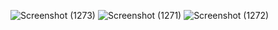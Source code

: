 ![Screenshot (1273)](https://github.com/Nisha0202/my_android_calculator/assets/99580632/0fb335f9-1d8d-4321-bde1-6f5c5bb4092a)
![Screenshot (1271)](https://github.com/Nisha0202/my_android_calculator/assets/99580632/fca53578-c184-44fd-9100-dc6c9dfcf53f)
![Screenshot (1272)](https://github.com/Nisha0202/my_android_calculator/assets/99580632/eaf2cf7a-540f-437b-a2cc-a5befc398f63)
